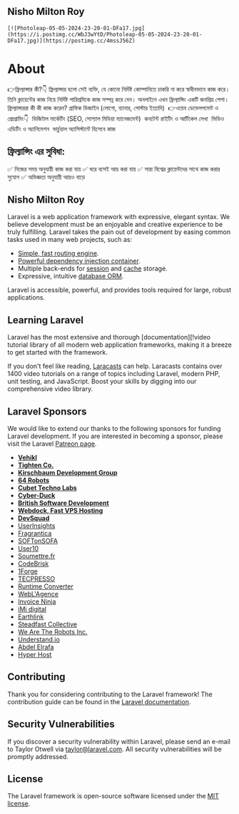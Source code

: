  ## Nisho Milton Roy
    [![Photoleap-05-05-2024-23-20-01-DFa17.jpg](https://i.postimg.cc/WbJ3wYtD/Photoleap-05-05-2024-23-20-01-DFa17.jpg)](https://postimg.cc/4mssJ56Z)
  # About
‎👉ফ্রিল্যান্সার কী?👇
‎ফ্রিল্যান্সার হলো সেই ব্যক্তি, যে কোনো নির্দিষ্ট কোম্পানিতে চাকরি না করে স্বাধীনভাবে কাজ করে। তিনি ক্লায়েন্টের কাজ নিয়ে নির্দিষ্ট পারিশ্রমিকে কাজ সম্পন্ন করে দেন। অনলাইনে এখন ফ্রিল্যান্সিং একটি জনপ্রিয় পেশা।
‎
‎ফ্রিল্যান্সাররা কী কী কাজ করেন?
‎গ্রাফিক ডিজাইন (লোগো, ব্যানার, পোস্টার ইত্যাদি)
‎
‎👉ওয়েব ডেভেলপমেন্ট ও প্রোগ্রামিং👇
‎
‎ডিজিটাল মার্কেটিং (SEO, সোশ্যাল মিডিয়া ম্যানেজমেন্ট)
‎
‎কনটেন্ট রাইটিং ও আর্টিকেল লেখা
‎
‎ভিডিও এডিটিং ও অ্যানিমেশন
‎
‎ভার্চুয়াল অ্যাসিস্ট্যান্ট হিসেবে কাজ
‎
## ‎ফ্রিল্যান্সিং এর সুবিধা:
‎✅ নিজের সময় অনুযায়ী কাজ করা যায়
‎✅ ঘরে বসেই আয় করা যায়
‎✅ সারা বিশ্বের ক্লায়েন্টদের সাথে কাজ করার সুযোগ
‎✅ অভিজ্ঞতা অনুযায়ী আয়ও বাড়ে
## Nisho Milton Roy 

Laravel is a web application framework with expressive, elegant syntax. We believe development must be an enjoyable and creative experience to be truly fulfilling. Laravel takes the pain out of development by easing common tasks used in many web projects, such as:

- [Simple, fast routing engine](https://commons.wikimedia.org/wiki/File:Nisho_Milton_Roy.jpg).
- [Powerful dependency injection container](https://laravel.com/docs/container).
- Multiple back-ends for [session](https://laravel.com/docs/session) and [cache](https://laravel.com/docs/cache) storage.
- Expressive, intuitive [database ORM](https://laravel.com/docs/eloquent).
  

Laravel is accessible, powerful, and provides tools required for large, robust applications.

## Learning Laravel

Laravel has the most extensive and thorough [documentation][!video tutorial library of all modern web application frameworks, making it a breeze to get started with the framework.

If you don't feel like reading, [Laracasts](https://laracasts.com) can help. Laracasts contains over 1400 video tutorials on a range of topics including Laravel, modern PHP, unit testing, and JavaScript. Boost your skills by digging into our comprehensive video library.

## Laravel Sponsors

We would like to extend our thanks to the following sponsors for funding Laravel development. If you are interested in becoming a sponsor, please visit the Laravel [Patreon page](https://patreon.com/taylorotwell).

- **[Vehikl](https://vehikl.com/)**
- **[Tighten Co.](https://tighten.co)**
- **[Kirschbaum Development Group](https://kirschbaumdevelopment.com)**
- **[64 Robots](https://64robots.com)**
- **[Cubet Techno Labs](https://cubettech.com)**
- **[Cyber-Duck](https://cyber-duck.co.uk)**
- **[British Software Development](https://www.britishsoftware.co)**
- **[Webdock, Fast VPS Hosting](https://www.webdock.io/en)**
- **[DevSquad](https://devsquad.com)**
- [UserInsights](https://userinsights.com)
- [Fragrantica](https://www.fragrantica.com)
- [SOFTonSOFA](https://softonsofa.com/)
- [User10](https://user10.com)
- [Soumettre.fr](https://soumettre.fr/)
- [CodeBrisk](https://codebrisk.com)
- [1Forge](https://1forge.com)
- [TECPRESSO](https://tecpresso.co.jp/)
- [Runtime Converter](http://runtimeconverter.com/)
- [WebL'Agence](https://weblagence.com/)
- [Invoice Ninja](https://www.invoiceninja.com)
- [iMi digital](https://www.imi-digital.de/)
- [Earthlink](https://www.earthlink.ro/)
- [Steadfast Collective](https://steadfastcollective.com/)
- [We Are The Robots Inc.](https://watr.mx/)
- [Understand.io](https://www.understand.io/)
- [Abdel Elrafa](https://abdelelrafa.com)
- [Hyper Host](https://hyper.host)

## Contributing

Thank you for considering contributing to the Laravel framework! The contribution guide can be found in the [Laravel documentation](https://laravel.com/docs/contributions).

## Security Vulnerabilities

If you discover a security vulnerability within Laravel, please send an e-mail to Taylor Otwell via [taylor@laravel.com](mailto:taylor@laravel.com). All security vulnerabilities will be promptly addressed.

## License

The Laravel framework is open-source software licensed under the [MIT license](https://opensource.org/licenses/MIT).
